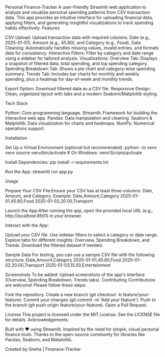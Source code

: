 Personal Finance-Tracker
A user-friendly Streamlit web application to analyze and visualize personal spending patterns from CSV transaction data. This app provides an intuitive interface for uploading financial data, applying filters, and generating insightful visualizations to track spending habits effectively.
Features

CSV Upload: Upload transaction data with required columns: Date (e.g., 2025-01-01), Amount (e.g., 45.80), and Category (e.g., Food).
Data Cleaning: Automatically handles missing values, invalid entries, and formats data for consistency.
Interactive Filters: Filter by category and date range using a sidebar for tailored analysis.
Visualizations:
Overview Tab: Displays a snapshot of filtered data, total spending, and top spending category.
Spending Breakdown Tab: Shows a pie chart and category-wise spending summary.
Trends Tab: Includes bar charts for monthly and weekly spending, plus a heatmap for day-of-week and monthly trends.


Export Option: Download filtered data as a CSV file.
Responsive Design: Clean, organized layout with tabs and a modern Seaborn/Matplotlib styling.

Tech Stack

Python: Core programming language.
Streamlit: Framework for building the interactive web app.
Pandas: Data manipulation and cleaning.
Seaborn & Matplotlib: Data visualization for charts and heatmaps.
NumPy: Numerical operations support.

Installation




Set Up a Virtual Environment (optional but recommended):
python -m venv venv
source venv/bin/activate  # On Windows: venv\Scripts\activate


Install Dependencies:
pip install -r requirements.txt


Run the App:
streamlit run app.py



Usage

Prepare Your CSV File:Ensure your CSV has at least three columns: Date, Amount, and Category. Example:
Date,Amount,Category
2025-01-01,45.80,Food
2025-01-02,20.00,Transport


Launch the App:After running the app, open the provided local URL (e.g., http://localhost:8501) in your browser.

Interact with the App:

Upload your CSV file.
Use sidebar filters to select a category or date range.
Explore tabs for different insights: Overview, Spending Breakdown, and Trends.
Download the filtered dataset if needed.



Sample Data
For testing, you can use a sample CSV file with the following structure:
Date,Amount,Category
2025-01-01,45.80,Food
2025-01-02,20.00,Transport
2025-01-03,15.50,Entertainment

Screenshots
To be added: Upload screenshots of the app's interface (Overview, Spending Breakdown, Trends tabs).
Contributing
Contributions are welcome! Please follow these steps:

Fork the repository.
Create a new branch (git checkout -b feature/your-feature).
Commit your changes (git commit -m 'Add your feature').
Push to the branch (git push origin feature/your-feature).
Open a Pull Request.

License
This project is licensed under the MIT License. See the LICENSE file for details.
Acknowledgements

Built with ❤️ using Streamlit.
Inspired by the need for simple, visual personal finance tools.
Thanks to the open-source community for libraries like Pandas, Seaborn, and Matplotlib.


Created by Sneha | Finanace-Tracker
